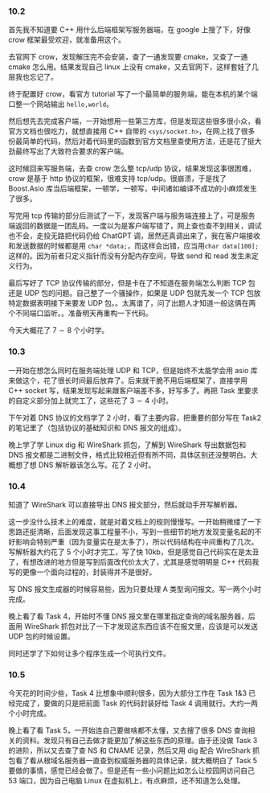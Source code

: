 ### 10.2

首先我不知道要 C++ 用什么后端框架写服务器端，在 google 上搜了下，好像 crow 框架最受欢迎，就准备用这个。

去官网下 crow，发现解压完不会安装，查了一通发现要 cmake，又查了一通 cmake 怎么用。结果发现自己 linux 上没有 cmake，又去官网下，这样套娃了几层我也忘记了。

终于配置好 crow，看官方 tutorial 写了一个最简单的服务端，能在本机的某个端口整一个网站输出 `hello,world`。

然后想先去完成客户端，一开始想用一些第三方库，但是发现这些很多很小众，看官方文档也很吃力，就想直接用 C++ 自带的 `<sys/socket.h>`，在网上找了很多份最简单的代码，然后对着代码里的函数到官方文档里查使用方法，还是花了挺大劲最终写出了大致符合要求的客户端。

这时候回来写服务端，去查 crow 怎么整 tcp/udp 协议，结果发现这事很困难，crow 是基于 http 协议的框架，很难支持 tcp/udp。很崩溃，于是找了 Boost.Asio 库当后端框架，一顿学，一顿写，中间诸如编译不成功的小麻烦发生了很多。

写完用 tcp 传输的部分后测试了一下，发现客户端与服务端连接上了，可是服务端返回的数据是一团乱码。一度以为是客户端写错了，网上查也查不到相关，调试也不会，走投无路把代码仍给 ChatGPT 调，居然还真调出来了，我在客户端接收和发送数据的时候都是用 `char *data;`，而这样会出错，应当用`char data[100];` 这样的。因为前者只定义指针而没有分配内存空间，导致 send 和 read 发生未定义行为。

最后写好了 TCP 协议传输的部分，但是卡在了不知道在服务端怎么判断 TCP 包还是 UDP 包的问题。自己整了一个骚操作，如果是 UDP 包就先发一个 TCP 包放特定数据表明接下来要发 UDP 包。。太离谱了，问了出题人才知道一般这俩在两个不同端口监听。。准备明天再重构一下代码。

今天大概花了 $7\sim 8$ 个小时学。

### 10.3

一开始在想怎么同时在服务端处理 UDP 和 TCP，但是始终不太能学会用 asio 库来做这个，花了很长时间最后放弃了。后来就干脆不用后端框架了，直接学用 C++ socket 写，结果发现写起来跟客户端差不多，好写多了。再把 Task 里要求的自定义部分加上就完工了，这些花了 $3\sim 4$ 小时。

下午对着 DNS 协议的文档学了 2 小时，看了主要内容，把重要的部分写在 Task2 的笔记里了（包括协议的基础知识和 DNS 报文的组成）。

晚上学了学 Linux dig 和 WireShark 抓包，了解到 WireShark 导出数据包和 DNS 报文都是二进制文件，格式比较相近但有所不同，具体区别还没整明白。大概想了想 DNS 解析器该怎么写。花了 2 小时。

### 10.4

知道了 WireShark 可以直接导出 DNS 报文部分，然后就动手开写解析器。

这一步没什么技术上的难度，就是对着文档上的规则慢慢写。一开始稍微缕了一下思路还挺清晰，后面发现这事工程量不小，写到一些细节的地方发现变量名起的不好影响会特别严重（因为变量实在是太多了），所以代码结构在中间重构了几次。写解析器大约花了 5 个小时才完工，写了快 10kb，但是感觉自己代码实在是太丑了，有想改进的地方但是写到后面改代价太大了，尤其是感觉明明是 C++ 代码我写的更像一个面向过程的，封装得并不是很好。

写 DNS 报文生成器的时候容易些，因为只要处理 A 类型询问报文。写一两个小时完成。

晚上看了看 Task 4，开始时不懂 DNS 报文里在哪里指定查询的域名服务器，后面用 WireShark 抓包对比了一下才发现这东西应该不在报文里，应该是可以发送 UDP 包的时候设置。

同时还学了下如何让多个程序生成一个可执行文件。

### 10.5

今天花的时间少些，Task 4 比想象中顺利很多，因为大部分工作在 Task 1&3 已经完成了，要做的只是把前面 Task 的代码封装好给 Task 4 调用就行。大约一两个小时完成。

晚上看了看 Task 5，一开始连自己要做啥都不太懂，又去搜了很多 DNS 查询相关的资料。发现只有自己去做才能更加了解这些东西的原理。由于还没做 Task 3 的进阶，所以又去查了查 NS 和 CNAME 记录，然后又用 dig 配合 WireShark 抓包看了看从根域名服务器一直查到权威服务器的具体记录，就大概明白了 Task 5 要做的事情，感觉已经会做了。但是还有一些小问题比如怎么让校园网访问自己 53 端口，因为自己电脑 Linux 在虚拟机上，有点麻烦，还不知道怎么处理。